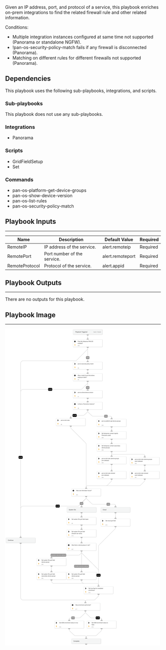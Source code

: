 Given an IP address, port, and protocol of a service, this playbook enriches on-prem integrations to find the related firewall rule and other related information.

Conditions:
- Multiple integration instances configured at same time not supported (Panorama or standalone NGFW).
- !pan-os-security-policy-match fails if any firewall is disconnected (Panorama).
- Matching on different rules for different firewalls not supported (Panorama).

## Dependencies

This playbook uses the following sub-playbooks, integrations, and scripts.

### Sub-playbooks

This playbook does not use any sub-playbooks.

### Integrations

* Panorama

### Scripts

* GridFieldSetup
* Set

### Commands

* pan-os-platform-get-device-groups
* pan-os-show-device-version
* pan-os-list-rules
* pan-os-security-policy-match

## Playbook Inputs

---

| **Name** | **Description** | **Default Value** | **Required** |
| --- | --- | --- | --- |
| RemoteIP | IP address of the service. | alert.remoteip | Required |
| RemotePort | Port number of the service. | alert.remoteport | Required |
| RemoteProtocol | Protocol of the service. | alert.appid | Required |

## Playbook Outputs

---
There are no outputs for this playbook.

## Playbook Image

---

![Cortex ASM - On Prem Enrichment](../doc_files/Cortex_ASM_-_On_Prem_Enrichment.png)
